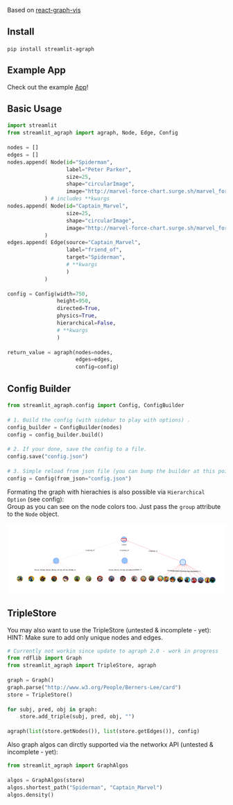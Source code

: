 
Based on [react-graph-vis](https://github.com/crubier/react-graph-vis)


## Install

`pip install streamlit-agraph`

## Example App 
Check out the example [App](https://marvelous-graph.streamlit.app)!

## Basic Usage
```python
import streamlit
from streamlit_agraph import agraph, Node, Edge, Config

nodes = []
edges = []
nodes.append( Node(id="Spiderman", 
                   label="Peter Parker", 
                   size=25, 
                   shape="circularImage",
                   image="http://marvel-force-chart.surge.sh/marvel_force_chart_img/top_spiderman.png") 
            ) # includes **kwargs
nodes.append( Node(id="Captain_Marvel", 
                   size=25,
                   shape="circularImage",
                   image="http://marvel-force-chart.surge.sh/marvel_force_chart_img/top_captainmarvel.png") 
            )
edges.append( Edge(source="Captain_Marvel", 
                   label="friend_of", 
                   target="Spiderman", 
                   # **kwargs
                   ) 
            ) 

config = Config(width=750,
                height=950,
                directed=True, 
                physics=True, 
                hierarchical=False,
                # **kwargs
                )

return_value = agraph(nodes=nodes, 
                      edges=edges, 
                      config=config)
```
## Config Builder
```python
from streamlit_agraph.config import Config, ConfigBuilder

# 1. Build the config (with sidebar to play with options) .
config_builder = ConfigBuilder(nodes)
config = config_builder.build()

# 2. If your done, save the config to a file.
config.save("config.json")

# 3. Simple reload from json file (you can bump the builder at this point.)
config = Config(from_json="config.json")
```

Formating the graph with hierachies is also possible via `Hierarchical Option` (see config):  
Group as you can see on the node colors too. Just pass the `group` attribute to the `Node` object.

![marvel.png](imgs/marvel_tree.png)



## TripleStore

You may also want to use the TripleStore (untested & incomplete - yet):  
HINT: Make sure to add only unique nodes and edges.

```python
# Currently not workin since update to agraph 2.0 - work in progress
from rdflib import Graph
from streamlit_agraph import TripleStore, agraph

graph = Graph()
graph.parse("http://www.w3.org/People/Berners-Lee/card")
store = TripleStore()

for subj, pred, obj in graph:
    store.add_triple(subj, pred, obj, "")
    
agraph(list(store.getNodes()), list(store.getEdges()), config)
```

Also graph algos can dirctly supported via the networkx API (untested & incomplete - yet):
```python
from streamlit_agraph import GraphAlgos

algos = GraphAlgos(store)
algos.shortest_path("Spiderman", "Captain_Marvel")
algos.density()
```




